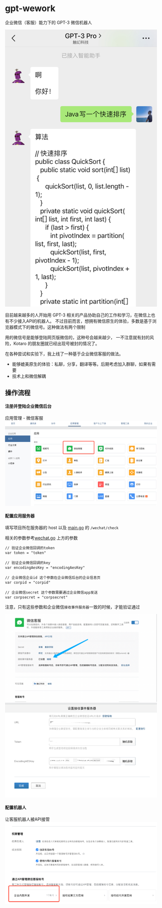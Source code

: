 # gpt-wework
企业微信（客服）能力下的 GPT-3 微信机器人

![](https://raw.githubusercontent.com/razertory/statics/main/staic/1.jpeg)

​目前越来越多的人开始用 GPT-3 相关的产品协助自己的工作和学习，在微信上也有不少接入API的机器人。
不过目前而言，想拥有微信原生的体验，多数是基于浏览器模式下的微信号。这种做法有两个限制

用的微信号是能够登陆网页版微信的，这种号会越来越少，
一不注意就有封的风险，Kotaro 的朋友圈就已经出现号被封的情况了。


在各种尝试和实验下，我上线了一种基于企业微信客服的​做法。
- 能够媲美原生的体验：私聊，分享，翻译等等​。后期考虑加入群聊，如果有需要
- 技术上和微信解耦




## 操作流程
#### 注册并登陆企业微信后台
应用管理 - 微信客服
![](https://raw.githubusercontent.com/razertory/statics/main/staic/2.png)

#### 配置应用服务器
填写项目所在服务器的 host 以及 [main.go](./main.go) 的
`/wechat/check`

相关的参数参考[wechat.go](./service/wechat.go) 上方的参数
```
// 验证企业微信回调的token
var token = "token"

// 验证企业微信回调的key
var encodingAesKey = "encodingAesKey"

// 企业微信企业id 这个参数在企业微信后台的企业信息页
var corpid = "corpid"

// 企业微信secret 这个参数需要通过企业微信app发送
var corpsecret = "corpsecret"
```
注意，只有这些参数和企业微信`接收事件服务器`一致的时候，才能验证通过

![](https://raw.githubusercontent.com/razertory/statics/main/staic/4.png)
![](https://raw.githubusercontent.com/razertory/statics/main/staic/5.png)

#### 配置机器人
让客服机器人被API接管
![](https://raw.githubusercontent.com/razertory/statics/main/staic/6.png)



​





